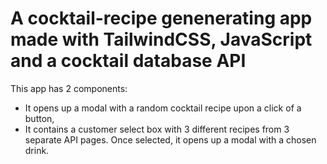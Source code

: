 # A cocktail-recipe genenerating app made with TailwindCSS, JavaScript and a cocktail database API

This app has 2 components:
- It opens up a modal with a random cocktail recipe upon a click of a button,
- It contains a customer select box with 3 different recipes from 3 separate API pages. Once selected, it opens up a modal with a chosen drink.

